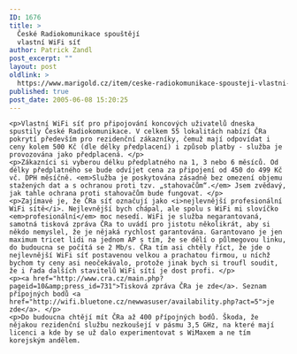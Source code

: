 ```yaml
---
ID: 1676
title: >
  České Radiokomunikace spouštějí
  vlastní WiFi síť
author: Patrick Zandl
post_excerpt: ""
layout: post
oldlink: >
  https://www.marigold.cz/item/ceske-radiokomunikace-spousteji-vlastni-wifi-sit
published: true
post_date: 2005-06-08 15:20:25
---
```

	<p>Vlastní WiFi síť pro připojování koncových uživatelů dneska spustily České Radiokomunikace. V celkem 55 lokalitách nabízí ČRa pokrytí především pro rezidenční zákazníky, čemuž mají odpovídat i ceny kolem 500 Kč (dle délky předplacení) i způsob platby - služba je provozována jako předplacená. </p>
	<p>Zákazníci si vyberou délku předplatného na 1, 3 nebo 6 měsíců. Od délky předplatného se bude odvíjet cena za připojení od 450 do 499 Kč vč. DPH měsíčně. <em>Služba je poskytována zásadně bez omezení objemu stažených dat a s ochranou proti tzv. „stahovačům“.</em> Jsem zvědavý, jak tahle ochrana proti stahovačům bude fungovat. </p>
	<p>Zajímavé je, že ČRa síť označují jako <i>nejlevnější profesionální WiFi sítě</i>. Nejlevnější bych chápal, ale spolu s WiFi mi slovíčko <em>profesionální</em> moc nesedí. WiFi je služba negarantovaná, samotná tisková zpráva ČRa to uvádí pro jistotu několikrát, aby si někdo nemyslel, že je nějaká rychlost garantována. Garantovano je jen maximum tricet lidi na jednom AP s tím, že se dělí o půlmegovou linku, do budoucna se počítá se 2 Mb/s. ČRa tím asi chtěly říct, že jde o nejlevnější WiFi síť postavenou velkou a prachatou firmou, u níchž bychom ty ceny asi neočekávalo, protože jinak bych si troufl soudit, že i řada dalších stavitelů WiFi sítí je dost profi. </p>
	<p><a href="http://www.cra.cz/main.php?pageid=10&amp;press_id=731">Tisková zpráva ČRa je zde</a>. Seznam přípojných bodů <a href="http://wifi.bluetone.cz/newwasuser/availability.php?act=5">je zde</a>. </p>
	<p>Do budoucna chtějí mít ČRa až 400 přípojných bodů. Škoda, že nějakou rezidenční službu nezkoušejí v pásmu 3,5 GHz, na které mají licenci a kde by se už dalo experimentovat s WiMaxem a ne tím korejským andělem.
</p>